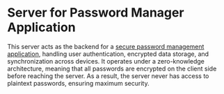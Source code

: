 # Server for Password Manager Application
This server acts as the backend for a [secure password management application](https://github.com/jinxAlex/user-client), handling user authentication, encrypted data storage, and synchronization across devices. It operates under a zero-knowledge architecture, meaning that all passwords are encrypted on the client side before reaching the server. As a result, the server never has access to plaintext passwords, ensuring maximum security.
